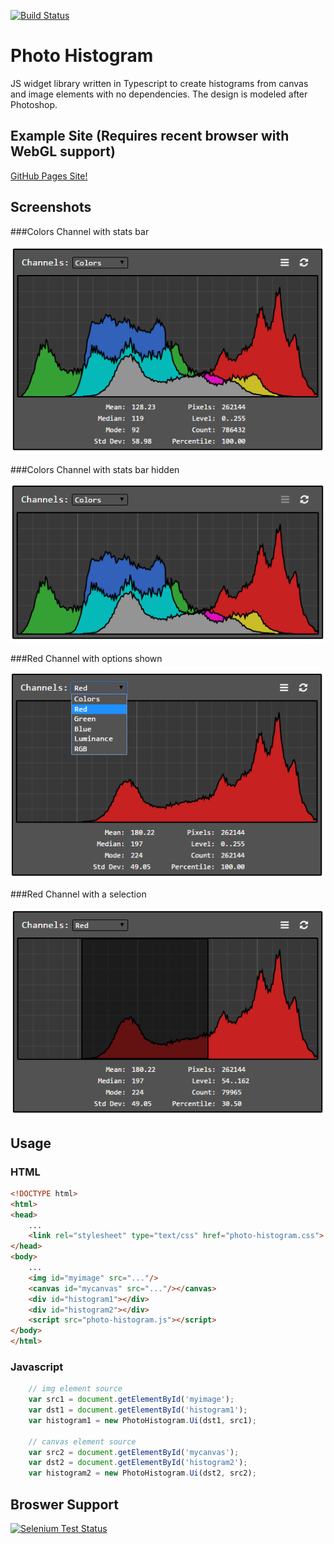 [![Build Status](https://travis-ci.org/zackee12/photo-histogram.svg?branch=master)](https://travis-ci.org/zackee12/photo-histogram)

# Photo Histogram
JS widget library written in Typescript to create histograms from canvas and image elements with no dependencies.  The design is modeled after Photoshop.

## Example Site (Requires recent browser with WebGL support)
[GitHub Pages Site!](http://zackee12.github.io/photo-histogram/)

## Screenshots
###Colors Channel with stats bar

![alt text](https://raw.githubusercontent.com/zackee12/photo-histogram/master/resources/colors_stats.png "Colors channel")

###Colors Channel with stats bar hidden

![alt text](https://raw.githubusercontent.com/zackee12/photo-histogram/master/resources/colors_nostats.png "Colors channel")

###Red Channel with options shown

![alt text](https://raw.githubusercontent.com/zackee12/photo-histogram/master/resources/red_stats_channels.png "Red channel")

###Red Channel with a selection

![alt text](https://raw.githubusercontent.com/zackee12/photo-histogram/master/resources/red_stats_selection.png "Red channel")

## Usage
### HTML
```html
<!DOCTYPE html>
<html>
<head>
    ...
    <link rel="stylesheet" type="text/css" href="photo-histogram.css">
</head>
<body>
    ...
    <img id="myimage" src="..."/>
    <canvas id="mycanvas" src="..."/></canvas>
    <div id="histogram1"></div>
    <div id="histogram2"></div>
    <script src="photo-histogram.js"></script>
</body>
</html>
```

### Javascript
```javascript
    // img element source
    var src1 = document.getElementById('myimage');
    var dst1 = document.getElementById('histogram1');
    var histogram1 = new PhotoHistogram.Ui(dst1, src1);
    
    // canvas element source
    var src2 = document.getElementById('mycanvas');
    var dst2 = document.getElementById('histogram2');
    var histogram2 = new PhotoHistogram.Ui(dst2, src2);
```

## Broswer Support
[![Selenium Test Status](https://saucelabs.com/browser-matrix/zackee12.svg)](https://saucelabs.com/u/zackee12)